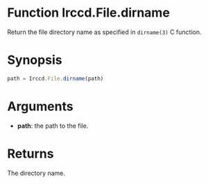 # Function Irccd.File.dirname

Return the file directory name as specified in `dirname(3)` C function.

# Synopsis

```javascript
path = Irccd.File.dirname(path)
```

# Arguments

  - **path**: the path to the file.

# Returns

The directory name.
